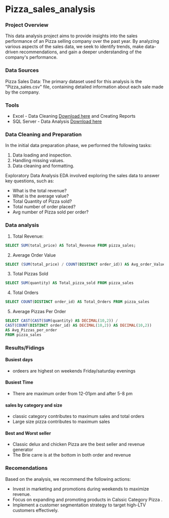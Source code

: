 # Pizza_sales_analysis

### Project Overview

This data analysis project aims to provide insights into the sales performance of an Pizza selling  company over the past year. By analyzing various aspects of the sales data, we seek to identify trends, make data-driven recommendations, and gain a deeper understanding of the company's performance.

### Data Sources
Pizza Sales Data: The primary dataset used for this analysis is the "Pizza_sales.csv" file, containing detailed information about each sale made by the company.

### Tools

- Excel - Data Cleaning [Download here](https://www.microsoft.com/en-in/microsoft-365/excel) and Creating Reports
- SQL Server - Data Analysis [Download here](https://www.microsoft.com/en-us/sql-server/sql-server-downloads)

### Data Cleaning and Preparation
In the initial data preparation phase, we performed the following tasks:
1.  Data loading and inspection.
2.  Handling missing values.
3.  Data cleaning and formatting.

Exploratory Data Analysis
EDA involved exploring the sales data to answer key questions, such as:

- What is the total revenue?
- What is the average value?
- Total Quantity of Pizza sold?
- Total number of order placed?
- Avg number of Pizza sold per order?

### Data analysis

1. Total Revenue:
  ```sql
SELECT SUM(total_price) AS Total_Revenue FROM pizza_sales;
```
2. Average Order Value
```sql
SELECT (SUM(total_price) / COUNT(DISTINCT order_id)) AS Avg_order_Value FROM pizza_sales
```
3. Total Pizzas Sold
```sql
SELECT SUM(quantity) AS Total_pizza_sold FROM pizza_sales
```
4. Total Orders
```sql
SELECT COUNT(DISTINCT order_id) AS Total_Orders FROM pizza_sales
```
5. Average Pizzas Per Order
```sql
SELECT CAST(CAST(SUM(quantity) AS DECIMAL(10,2)) / 
CAST(COUNT(DISTINCT order_id) AS DECIMAL(10,2)) AS DECIMAL(10,2))
AS Avg_Pizzas_per_order
FROM pizza_sales
```
### Results/Fidings
#### Busiest days 
- ordeers are highest on weekends Friday/saturday evenings
#### Busiest Time
- There are maximum order from 12-01pm and after 5-8 pm
#### sales by category and size
- classic category contributes to maximum sales and total orders
- Large size pizza contributes to maximum sales
#### Best and Worst seller
- Classic delux and chicken Pizza are the best seller and revenue generator
- The Brie carre is at the bottom in both order and revenue
### Recomendations
Based on the analysis, we recommend the following actions:

- Invest in marketing and promotions during weekends to maximize revenue.
- Focus on expanding and promoting products in Calssic Category Pizza .
- Implement a customer segmentation strategy to target high-LTV customers effectively.






